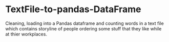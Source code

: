 # TextFile-to-pandas-DataFrame
Cleaning, loading into a Pandas dataframe and counting words in a text file which contains storyline of people ordering some stuff  that they like while at thier workplaces.
